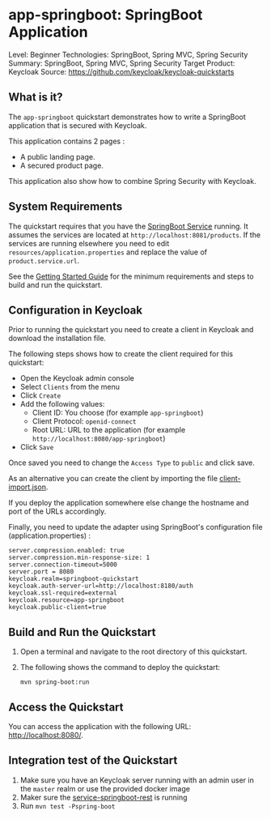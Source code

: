 app-springboot: SpringBoot Application
===================================================

Level: Beginner
Technologies: SpringBoot, Spring MVC, Spring Security
Summary: SpringBoot, Spring MVC, Spring Security
Target Product: <span>Keycloak</span>
Source: <https://github.com/keycloak/keycloak-quickstarts>


What is it?
-----------

The `app-springboot` quickstart demonstrates how to write a SpringBoot application that is secured with <span>Keycloak</span>.

This application contains 2 pages :

* A public landing page.
* A secured product page.

This application also show how to combine Spring Security with <span>Keycloak</span>.


System Requirements
-------------------

The quickstart requires that you have the [SpringBoot Service](../service-springboot-rest/README.md) running. It assumes the
services are located at `http://localhost:8081/products`. If the services are running elsewhere you need to edit
`resources/application.properties` and replace the value of `product.service.url`.

See the [Getting Started Guide](../docs/getting-started.md) for the minimum requirements and steps to build and run the quickstart.


Configuration in <span>Keycloak</span>
-----------------------

Prior to running the quickstart you need to create a client in <span>Keycloak</span> and download the installation file.

The following steps shows how to create the client required for this quickstart:

* Open the <span>Keycloak</span> admin console
* Select `Clients` from the menu
* Click `Create`
* Add the following values:
    * Client ID: You choose (for example `app-springboot`)
    * Client Protocol: `openid-connect`
    * Root URL: URL to the application (for example `http://localhost:8080/app-springboot`)
* Click `Save`

Once saved you need to change the `Access Type` to `public` and click save.

As an alternative you can create the client by importing the file [client-import.json](config/client-import.json).

If you deploy the application somewhere else change the hostname and port of the URLs accordingly.

Finally, you need to update the adapter using SpringBoot's configuration file (application.properties) :

````
server.compression.enabled: true
server.compression.min-response-size: 1
server.connection-timeout=5000
server.port = 8080
keycloak.realm=springboot-quickstart
keycloak.auth-server-url=http://localhost:8180/auth
keycloak.ssl-required=external
keycloak.resource=app-springboot
keycloak.public-client=true

````



Build and Run the Quickstart
-------------------------------

1. Open a terminal and navigate to the root directory of this quickstart.

2. The following shows the command to deploy the quickstart:

   ````
   mvn spring-boot:run

   ````

Access the Quickstart
---------------------

You can access the application with the following URL: <http://localhost:8080/>.

Integration test of the Quickstart
----------------------------------

1. Make sure you have an <span>Keycloak</span> server running with an admin user in the `master` realm or use the provided docker image
2. Maker sure the [service-springboot-rest](../service-springboot-rest) is running
3. Run `mvn test -Pspring-boot`